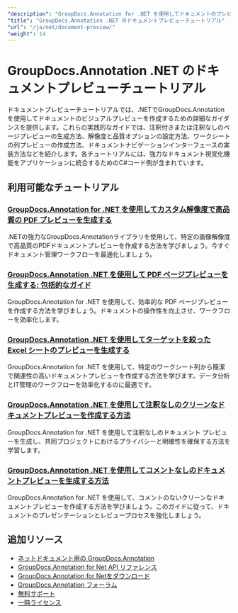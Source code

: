 ```yaml
---
"description": "GroupDocs.Annotation for .NET を使用してドキュメントのプレビュー、サムネイル、ビジュアル表現を生成するための完全なチュートリアル。"
"title": "GroupDocs.Annotation .NET のドキュメントプレビューチュートリアル"
"url": "/ja/net/document-preview/"
"weight": 14
---
```


# GroupDocs.Annotation .NET のドキュメントプレビューチュートリアル

ドキュメントプレビューチュートリアルでは、.NETでGroupDocs.Annotationを使用してドキュメントのビジュアルプレビューを作成するための詳細なガイダンスを提供します。これらの実践的なガイドでは、注釈付きまたは注釈なしのページプレビューの生成方法、解像度と品質オプションの設定方法、ワークシートの列プレビューの作成方法、ドキュメントナビゲーションインターフェースの実装方法などを紹介します。各チュートリアルには、強力なドキュメント視覚化機能をアプリケーションに統合するためのC#コード例が含まれています。

## 利用可能なチュートリアル

### [GroupDocs.Annotation for .NET を使用してカスタム解像度で高品質の PDF プレビューを生成する](./generate-pdf-previews-custom-resolutions-groupdocs/)
.NETの強力なGroupDocs.Annotationライブラリを使用して、特定の画像解像度で高品質のPDFドキュメントプレビューを作成する方法を学びましょう。今すぐドキュメント管理ワークフローを最適化しましょう。

### [GroupDocs.Annotation .NET を使用して PDF ページプレビューを生成する: 包括的なガイド](./generate-pdf-page-previews-groupdocs-annotation-net/)
GroupDocs.Annotation for .NET を使用して、効率的な PDF ページプレビューを作成する方法を学びましょう。ドキュメントの操作性を向上させ、ワークフローを効率化します。

### [GroupDocs.Annotation .NET を使用してターゲットを絞った Excel シートのプレビューを生成する](./groupdocs-annotation-net-create-previews-worksheet-columns/)
GroupDocs.Annotation for .NET を使用して、特定のワークシート列から簡潔で関連性の高いドキュメントプレビューを作成する方法を学びます。データ分析とIT管理のワークフローを効率化するのに最適です。

### [GroupDocs.Annotation .NET を使用して注釈なしのクリーンなドキュメントプレビューを作成する方法](./create-document-preview-without-annotations-groupdocs-dotnet/)
GroupDocs.Annotation for .NET を使用して注釈なしのドキュメント プレビューを生成し、共同プロジェクトにおけるプライバシーと明確性を確保する方法を学習します。

### [GroupDocs.Annotation .NET を使用してコメントなしのドキュメントプレビューを生成する方法](./groupdocs-annotation-net-document-preview-no-comments/)
GroupDocs.Annotation for .NET を使用して、コメントのないクリーンなドキュメントプレビューを作成する方法を学びましょう。このガイドに従って、ドキュメントのプレゼンテーションとレビュープロセスを強化しましょう。

## 追加リソース

- [ネットドキュメント用の GroupDocs.Annotation](https://docs.groupdocs.com/annotation/net/)
- [GroupDocs.Annotation for Net API リファレンス](https://reference.groupdocs.com/annotation/net/)
- [GroupDocs.Annotation for Netをダウンロード](https://releases.groupdocs.com/annotation/net/)
- [GroupDocs.Annotation フォーラム](https://forum.groupdocs.com/c/annotation)
- [無料サポート](https://forum.groupdocs.com/)
- [一時ライセンス](https://purchase.groupdocs.com/temporary-license/)